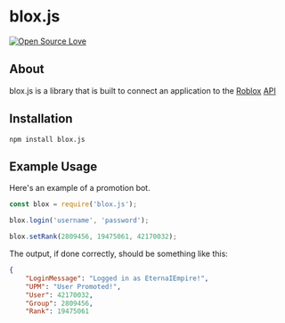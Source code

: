 blox.js
=========
[![Open Source Love](https://badges.frapsoft.com/os/mit/mit.svg?v=102)](https://github.com/ellerbrock/open-source-badge/)


## About
blox.js is a library that is built to connect an application to the [Roblox](https://www.roblox.com/) [API](https://api.roblox.com/docs)

## Installation
`npm install blox.js`

## Example Usage
Here's an example of a promotion bot.

```js
const blox = require('blox.js');

blox.login('username', 'password');

blox.setRank(2809456, 19475061, 42170032);
```

The output, if done correctly, should be something like this:
```json
{
	"LoginMessage": "Logged in as EternaIEmpire!",
	"UPM": "User Promoted!",
	"User": 42170032,
	"Group": 2809456,
	"Rank": 19475061
```